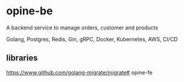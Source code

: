 # opine-be
A backend service to manage orders, customer and products

Golang, Postgres, Redis, Gin, gRPC, Docker, Kubernetes, AWS, CI/CD

## libraries

https://www.github.com/golang-migrate/migrate# opine-fe
